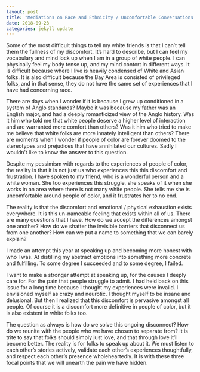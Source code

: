 ```yaml
---
layout: post
title: "Mediations on Race and Ethnicity / Uncomfortable Conversations / Looking Forward"
date: 2018-09-23
categories: jekyll update
---
```


Some of the most difficult things to tell my white friends is that I can’t tell them the fullness of my discomfort. It’s hard to describe, but I can feel my vocabulary and mind lock up when I am in a group of white people. I can physically feel my body tense up, and my mind contort in different ways. It is difficult because where I live is heavily condensed of White and Asian folks. It is also difficult because the Bay Area is consisted of privileged folks, and in that sense, they do not have the same set of experiences that I have had concerning race.

There are days when I wonder if it is because I grew up conditioned in a system of Anglo standards? Maybe it was because my father was an English major, and had a deeply romanticized view of the Anglo history. Was it him who told me that white people deserve a higher level of interaction and are warranted more comfort than others? Was it him who tried to make me believe that white folks are more innately intelligent than others? There are moments when I wonder if people of color are forever doomed to the stereotypes and prejudices that have annihilated our cultures. Sadly I wouldn’t like to know the answer to this question.

Despite my pessimism with regards to the experiences of people of color, the reality is that it is not just us who experiences this this discomfort and frustration. I have spoken to my friend, who is a wonderful person and a white woman. She too experiences this struggle, she speaks of it when she works in an area where there is not many white people. She tells me she is uncomfortable around people of color, and it frustrates her to no end. 

The reality is that the discomfort and emotional / physical exhaustion exists everywhere. It is this un-nameable feeling that exists within all of us. There are many questions that I have. How do we accept the differences amongst one another? How do we shatter the invisible barriers that disconnect us from one another? How can we put a name to something that we can barely explain?

I made an attempt this year at speaking up and becoming more honest with who I was. At distilling my abstract emotions into something more concrete and fulfilling. To some degree I succeeded and to some degree, I failed. 

I want to make a stronger attempt at speaking up, for the causes I deeply care for. For the pain that people struggle to admit. I had held back on this issue for a long time because I thought my experiences were invalid. I envisioned myself as crazy and neurotic. I thought myself to be insane and delusional. But then I realized that this discomfort is pervasive amongst all people. Of course it is a discomfort more definitive in people of color, but it is also existent in white folks too.

The question as always is how do we solve this ongoing disconnect? How do we reunite with the people who we have chosen to separate from? It is trite to say that folks should simply just love, and that through love it’ll become better. The reality is for folks to speak up about it. We must listen to each other’s stories actively, validate each other’s experiences thoughtfully, and respect each other’s presence wholeheartedly. It is with these three focal points that we will unearth the pain we have hidden.
